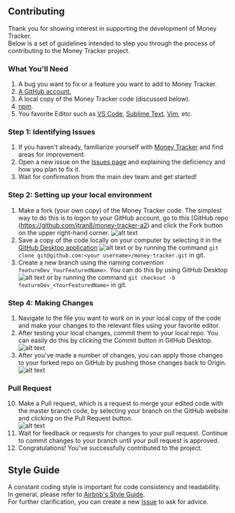 ## Contributing

Thank you for showing interest in supporting the development of Money Tracker.  
Below is a set of guidelines intended to step you through the process of contributing to the Money Tracker project.

### What You'll Need
1.  A bug you want to fix or a feature you want to add to Money Tracker.
2.  [A GitHub account.](https://github.com/)
3.  A local copy of the Money Tracker code (discussed below).
4.  [npm](https://github.com/jtran8/money-tracker-a2#installation).
5.  You favorite Editor such as [VS Code](https://code.visualstudio.com/), [Sublime Text](https://www.sublimetext.com/), [Vim](https://www.vim.org/), etc.

### Step 1: Identifying Issues

1.  If you haven't already, familiarize yourself with [Money Tracker](https://moneytracker.cc/) and find areas for improvement.    
2.  Open a new issue on the [Issues page](https://github.com/jtran8/money-tracker-a2/issues) and explaining the deficiency and how you plan to fix it.
3.  Wait for confirmation from the main dev team and get started!

### Step 2: Setting up your local environment

1.  Make a fork (your own copy) of the Money Tracker code. The simplest way to do this is to logon to your GitHub account, go to this [GitHub repo (https://github.com/jtran8/money-tracker-a2) and click the Fork button on the upper right-hand corner.
![alt text](https://i.imgur.com/ZwaEQOl.png)
2.	Save a copy of the code locally on your computer by selecting it in the [GitHub Desktop application](https://desktop.github.com/)
![alt text](https://i.imgur.com/Xk0Yg1t.png)
or by running the command ```git clone git@github.com:<your username>/money-tracker.git``` in git.
3.	Create a new branch using the naming convention ```featureDev_YourFeaturedName>```. You can do this by using GitHub Desktop
![alt text](https://i.imgur.com/lFapQOL.png)
or by running the command ```git checkout -b featureDev_<YourFeaturedName>``` in git.
    
### Step 4: Making Changes

1.	Navigate to the file you want to work on in your local copy of the code and make your changes to the relevant files using your favorite editor.  
2.	After testing your local changes, commit them to your local repo. You can easily do this by clicking the Commit button in GitHub Desktop.
![alt text](https://i.imgur.com/UegCvsd.png)
3.  After you've made a number of changes, you can apply those changes to your forked repo on GitHub by pushing those changes back to Origin.  
![alt text](https://i.imgur.com/5DRKX1x.png)

### Pull Request

10. Make a Pull request, which is a request to merge your edited code with the master branch code, by selecting your branch on the GitHub website and clicking on the Pull Request button.  
![alt text](https://i.imgur.com/6ZcGpcc.png)
11. Wait for feedback or requests for changes to your pull request. Continue to commit changes to your branch until your pull request is approved.
12. Congratulations! You've successfully contributed to the project.

## Style Guide

A constant coding style is important for code consistency and readability.  
In general, please refer to [Airbnb's Style Guide](https://github.com/airbnb/javascript#naming-conventions).  
For further clarification, you can create a new [Issue](https://github.com/jtran8/money-tracker-a2/issues) to ask for advice.
